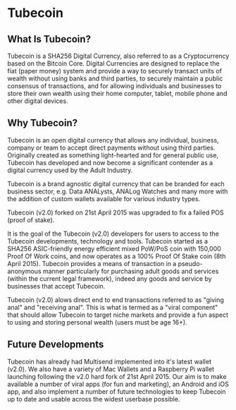 
Tubecoin
============================


What Is Tubecoin? 
----------------------------

Tubecoin is a SHA256 Digital Currency, also referred to as a Cryptocurrency based on the Bitcoin Core. Digital Currencies are designed to replace the fiat (paper money) system and provide a way to securely transact units of wealth without using banks and third parties, to securely maintain a public consensus of transactions, and for allowing individuals and businesses to store their own wealth using their home computer, tablet, mobile phone and other digital devices.

Why Tubecoin?
--------------------------

Tubecoin is an open digital currency that allows any individual, business, company or team to accept direct payments without using third parties. Originally created as something light-hearted and for general public use, Tubecoin has developed and now become a significant contender as a digital currency used by the Adult Industry.

Tubecoin is a brand agnostic digital currency that can be branded for each business sector, e.g. Data ANALysts, ANALog Watches and many more with the addition of custom wallets available for various industry types.

Tubecoin (v2.0) forked on 21st April 2015 was upgraded to fix a failed POS (proof of stake). 

It is the goal of the Tubecoin (v2.0) developers for users to access to the Tubecoin developments, technology and tools. Tubecoin started as a SHA256 ASIC-friendly energy efficient mixed PoW/PoS coin with 150,000 Proof Of Work coins, and now operates as a 100% Proof Of Stake coin (8th April 2015). Tubecoin provides a means of transaction in a pseudo-anonymous manner particularly for purchasing adult goods and services (within the current legal framework), indeed any goods and service by businesses that accept Tubecoin.



Tubecoin (v2.0) alows direct end to end transactions referred to as "giving anal" and "receiving anal". This is what is termed as a "viral component" that should allow Tubecoin to target niche markets and provide a fun aspect to using and storing personal wealth (users must be age 16+).

Future Developments
----------------------------

Tubecoin has already had Multisend implemented into it's latest wallet (v2.0). We also have a variety of Mac Wallets and a Raspberry Pi wallet launching following the v2.0 hard fork of 21st April 2015. Our aim is to make available a number of viral apps (for fun and marketing), an Android and iOS app, and also implement a number of future technologies to keep Tubecoin up to date and usable across the widest userbase possible.

